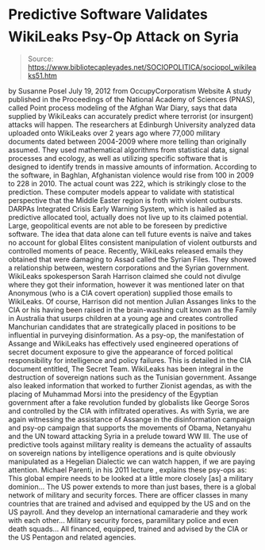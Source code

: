 # Predictive Software Validates WikiLeaks Psy-Op Attack on Syria

> Source: https://www.bibliotecapleyades.net/SOCIOPOLITICA/sociopol_wikileaks51.htm

by Susanne Posel
July 19, 2012
from
OccupyCorporatism Website
A study published in the Proceedings of the
National Academy of Sciences (PNAS), called Point process modeling of
the Afghan War Diary, says that data supplied
by
WikiLeaks can accurately predict where terrorist (or insurgent)
attacks will happen.
The researchers at Edinburgh University analyzed data uploaded onto
WikiLeaks over 2 years ago where 77,000 military documents dated between
2004-2009 where more telling than originally assumed.
They used mathematical algorithms from statistical data, signal processes
and ecology, as well as utilizing specific software that is designed to
identify trends in massive amounts of information.
According to the software, in Baghlan, Afghanistan violence would rise from
100 in 2009 to 228 in 2010. The actual count was 222, which is strikingly
close to the prediction.
These computer models appear to validate with statistical perspective that
the Middle Easter region is froth with violent outbursts.
DARPAs
Integrated Crisis Early Warning System, which is hailed as a
predictive allocated tool, actually does not live up to its claimed
potential. Large, geopolitical events are not able to be foreseen by
predictive software. The idea that data alone can tell future events is
naïve and takes no account for global Elites consistent manipulation of
violent outbursts and controlled moments of peace.
Recently, WikiLeaks released emails they obtained that were damaging to
Assad called
the Syrian Files.
They showed a relationship between,
western corporations and the Syrian
government.
WikiLeaks spokesperson Sarah Harrison
claimed she could not divulge where they got their information, however it
was mentioned later on that Anonymous (who is a CIA covert operation)
supplied those emails to WikiLeaks.
Of course, Harrison did not mention Julian Assanges
links to the CIA
or his having been raised in the brain-washing cult known as the Family in
Australia that usurps children at a young age and creates controlled
Manchurian candidates that are strategically placed in positions to be
influential in purveying disinformation.
As a psy-op, the manifestation of Assange and WikiLeaks has effectively used
engineered operations of secret document exposure to give the appearance of
forced political responsibility for intelligence and policy failures. This
is detailed in the CIA document entitled,
The Secret Team.
WikiLeaks has been integral in the destruction of sovereign nations such as
the Tunisian government. Assange also leaked information that worked to
further Zionist agendas, as
with the placing of Muhammad Morsi into the
presidency of the Egyptian government after a fake revolution funded by
globalists like George Soros and controlled by the CIA with infiltrated
operatives.
As with Syria, we are again witnessing the assistance of Assange in the
disinformation campaign and psy-op campaign that supports the movements of
Obama, Netanyahu and the UN toward attacking Syria in a prelude toward WW
III.
The use of predictive tools against military reality is demeans the
actuality of assaults on sovereign nations by intelligence operations and is
quite obviously manipulated as a Hegelian Dialectic we can watch happen, if
we are paying attention.
Michael Parenti, in his 2011 lecture , explains these psy-ops as:
This global empire needs to be looked at a
little more closely [as] a military dominion... The US power extends to
more than just bases, there is a global network of military and security
forces.
There are officer classes in many countries
that are trained and advised and equipped by the US and on the US
payroll. And they develop an international camaraderie and they work
with each other...
Military security forces, paramilitary
police and even death squads... All financed, equipped, trained and
advised by the CIA or the US Pentagon and related agencies.

